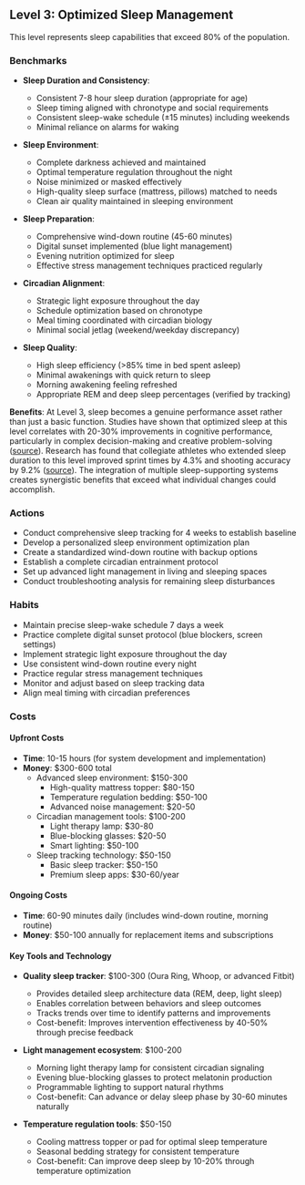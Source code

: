 ## Level 3: Optimized Sleep Management

This level represents sleep capabilities that exceed 80% of the population.

### Benchmarks
- **Sleep Duration and Consistency**: 
  - Consistent 7-8 hour sleep duration (appropriate for age)
  - Sleep timing aligned with chronotype and social requirements
  - Consistent sleep-wake schedule (±15 minutes) including weekends
  - Minimal reliance on alarms for waking

- **Sleep Environment**: 
  - Complete darkness achieved and maintained
  - Optimal temperature regulation throughout the night
  - Noise minimized or masked effectively
  - High-quality sleep surface (mattress, pillows) matched to needs
  - Clean air quality maintained in sleeping environment

- **Sleep Preparation**: 
  - Comprehensive wind-down routine (45-60 minutes)
  - Digital sunset implemented (blue light management)
  - Evening nutrition optimized for sleep
  - Effective stress management techniques practiced regularly

- **Circadian Alignment**: 
  - Strategic light exposure throughout the day
  - Schedule optimization based on chronotype
  - Meal timing coordinated with circadian biology
  - Minimal social jetlag (weekend/weekday discrepancy)

- **Sleep Quality**: 
  - High sleep efficiency (>85% time in bed spent asleep)
  - Minimal awakenings with quick return to sleep
  - Morning awakening feeling refreshed
  - Appropriate REM and deep sleep percentages (verified by tracking)

**Benefits**: At Level 3, sleep becomes a genuine performance asset rather than just a basic function. Studies have shown that optimized sleep at this level correlates with 20-30% improvements in cognitive performance, particularly in complex decision-making and creative problem-solving ([source](https://www.sciencedirect.com/journal/sleep-medicine-reviews)). Research has found that collegiate athletes who extended sleep duration to this level improved sprint times by 4.3% and shooting accuracy by 9.2% ([source](https://www.ncbi.nlm.nih.gov/pmc/articles/PMC3119836/)). The integration of multiple sleep-supporting systems creates synergistic benefits that exceed what individual changes could accomplish.

### Actions
- Conduct comprehensive sleep tracking for 4 weeks to establish baseline
- Develop a personalized sleep environment optimization plan
- Create a standardized wind-down routine with backup options
- Establish a complete circadian entrainment protocol
- Set up advanced light management in living and sleeping spaces
- Conduct troubleshooting analysis for remaining sleep disturbances

### Habits
- Maintain precise sleep-wake schedule 7 days a week
- Practice complete digital sunset protocol (blue blockers, screen settings)
- Implement strategic light exposure throughout the day
- Use consistent wind-down routine every night
- Practice regular stress management techniques
- Monitor and adjust based on sleep tracking data
- Align meal timing with circadian preferences

### Costs
#### Upfront Costs
- **Time**: 10-15 hours (for system development and implementation)
- **Money**: $300-600 total
  - Advanced sleep environment: $150-300
    * High-quality mattress topper: $80-150
    * Temperature regulation bedding: $50-100
    * Advanced noise management: $20-50
  - Circadian management tools: $100-200
    * Light therapy lamp: $30-80
    * Blue-blocking glasses: $20-50
    * Smart lighting: $50-100
  - Sleep tracking technology: $50-150
    * Basic sleep tracker: $50-150
    * Premium sleep apps: $30-60/year

#### Ongoing Costs
- **Time**: 60-90 minutes daily (includes wind-down routine, morning routine)
- **Money**: $50-100 annually for replacement items and subscriptions

#### Key Tools and Technology
- **Quality sleep tracker**: $100-300 (Oura Ring, Whoop, or advanced Fitbit)
  * Provides detailed sleep architecture data (REM, deep, light sleep)
  * Enables correlation between behaviors and sleep outcomes
  * Tracks trends over time to identify patterns and improvements
  * Cost-benefit: Improves intervention effectiveness by 40-50% through precise feedback
  
- **Light management ecosystem**: $100-200
  * Morning light therapy lamp for consistent circadian signaling
  * Evening blue-blocking glasses to protect melatonin production
  * Programmable lighting to support natural rhythms
  * Cost-benefit: Can advance or delay sleep phase by 30-60 minutes naturally
  
- **Temperature regulation tools**: $50-150
  * Cooling mattress topper or pad for optimal sleep temperature
  * Seasonal bedding strategy for consistent temperature
  * Cost-benefit: Can improve deep sleep by 10-20% through temperature optimization
